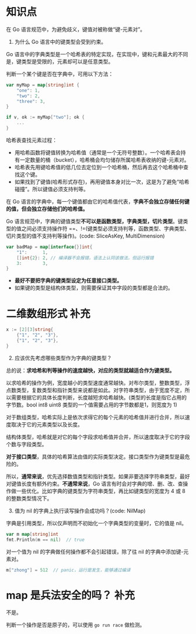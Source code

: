 # 知识点

在 Go 语言规范中，为避免歧义，键值对被称做“键-元素对”。

1. 为什么 Go 语言中的键类型会受到约束。

Go 语言中的字典类型是一个哈希表的特定实现，在实现中，键和元素最大的不同是，键类型是受限的，元素却可以是任意类型。

判断一个某个键是否在字典中，可用以下方法：
```go
var myMap = map[string]int {
    "one": 1,
    "two": 2,
    "three": 3,
}

if v, ok := myMap["two"]; ok {
    ...
}
```

哈希表查找元素过程：
- 用哈希函数将键值转换为哈希值（通常是一个无符号整数）。一个哈希表会持有一定数量的桶（bucket），哈希桶会均匀储存所属哈希表收纳的键-元素对。
- 哈希表先用键哈希值的低几位去定位到一个哈希桶，然后再去这个哈希桶中查找这个键。
- 如果找到了键值(哈希形式存在)，再用键值本身对比一次，这是为了避免“哈希碰撞”。所以键值必须支持判等。

在 Go 语言的字典中，每一个键值都由它的哈希值代表，**字典不会独立存储任何键的值，但会独立存储他们的哈希值。**

Go 语言规范中，字典的键值类型**不可以是函数类型，字典类型，切片类型**。键类型的值之间必须支持操作符 ==、!=(键类型必须支持判等，函数类型、字典类型、切片类型的值不支持判等操作)。(code: SliceAsKey, MultiDimension)
```go
var badMap = map[interface{}]int{
    "1":      1,
    []int{2}: 2, // 编译器不会报错，语法上认同该做法，但运行报错
    3:        3,
}
```
- **最好不要把字典的键类型设定为任意接口类型。**
- 如果键的类型是结构体类型，则需要保证其中字段的类型都是合法的。

# 二维数组形式 补充
```go
x := [2][3]string{
    {"1", "2", "3"},
    {"1", "2", "3"},
}
```

2. 应该优先考虑哪些类型作为字典的键类型？

总的说：**求哈希和判等操作的速度越快，对应的类型就越适合作为键类型。**

以求哈希的操作为例，宽度越小的类型速度通常越快。对布尔类型，整数类型，浮点数类型，复数类型和指针类型来说都是如此。对字符串类型，由于宽度不定，所以需要根据它的具体长度判断，长度越短求哈希越快。(类型的长度是指它占用的字节数。bool int8 uint8 类型的一个值需要占用的字节数都是1，则宽度为 1)

对于数组类型，哈希实际上是依次求得它的每个元素的哈希值并进行合并，所以速度取决于它的元素类型以及长度。

结构体类型，哈希就是对它的每个字段求哈希值并合并，所以速度取决于它的字段个数与字段类型。

**对于接口类型**，具体的哈希算法由值的实际类型决定。接口类型作为键类型是最危险的。

所以，**通常来说**，优先选择数值类型和指针类型。如果非要选择字符串类型，最好对键值长度有额外约束。**不通常来说**，Go 语言有时会对字典的增、删、改、查操作做一些优化。比如字典的键类型为字符串类型，再比如键类型的宽度为 4 或 8 的整数类型情况下。

3. 值为 nil 的字典上执行读写操作会成功吗？(code: NilMap)

字典是引用类型，所以仅声明而不初始化一个字典类型的变量时，它的值是 nil。
```go
var m map[string]int
fmt.Println(m == nil)  // true
```
对一个值为 nil 的字典做任何操作都不会引起错误，除了往 nil 的字典中添加键-元素对。
```go
m["zhong"] = 512  // panic，运行是发生，能够通过编译
```

# map 是兵法安全的吗？ 补充
不是。

判断一个操作是否是原子的，可以使用 `go run race` 做检测。